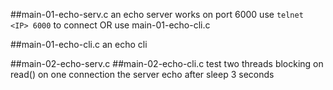 
##main-01-echo-serv.c
    an echo server works on port 6000
    use `telnet <IP> 6000` to connect OR use main-01-echo-cli.c

##main-01-echo-cli.c
    an echo cli

##main-02-echo-serv.c
##main-02-echo-cli.c
    test two threads blocking on read() on one connection
    the server echo after sleep 3 seconds
